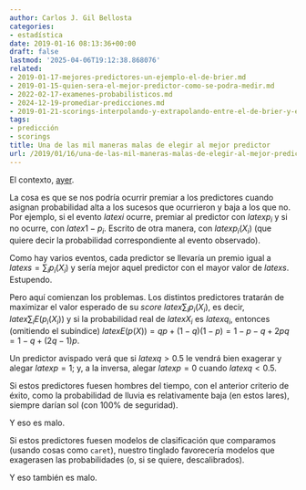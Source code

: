 ```yaml
---
author: Carlos J. Gil Bellosta
categories:
- estadística
date: 2019-01-16 08:13:36+00:00
draft: false
lastmod: '2025-04-06T19:12:38.868076'
related:
- 2019-01-17-mejores-predictores-un-ejemplo-el-de-brier.md
- 2019-01-15-quien-sera-el-mejor-predictor-como-se-podra-medir.md
- 2022-02-17-examenes-probabilisticos.md
- 2024-12-19-promediar-predicciones.md
- 2019-01-21-scorings-interpolando-y-extrapolando-entre-el-de-brier-y-el-lineal.md
tags:
- predicción
- scorings
title: Una de las mil maneras malas de elegir al mejor predictor
url: /2019/01/16/una-de-las-mil-maneras-malas-de-elegir-al-mejor-predictor/
---
```


El contexto, [ayer](https://datanalytics.com/2019/01/15/quien-sera-el-mejor-predictor-como-se-podra-medir/).

La cosa es que se nos podría ocurrir premiar a los predictores cuando asignan probabilidad alta a los sucesos que ocurrieron y baja a los que no. Por ejemplo, si el evento $latex i$ ocurre, premiar al predictor con $latex p_i$ y si no ocurre, con $latex 1 - p_i$. Escrito de otra manera, con $latex p_i(X_i)$ (que quiere decir la probabilidad correspondiente al evento observado).

Como hay varios eventos, cada predictor se llevaría un premio igual a $latex s = \sum_i p_i(X_i)$ y sería mejor aquel predictor con el mayor valor de $latex s$. Estupendo.

Pero aquí comienzan los problemas. Los distintos predictores tratarán de maximizar el valor esperado de su _score_ $latex \sum_i p_i(X_i)$, es decir, $latex \sum_i E(p_i(X_i))$ y si la probabilidad real de $latex X_i$ es $latex q_i$, entonces (omitiendo el subíndice) $latex E(p(X)) = q p + (1-q) (1 - p) = 1 - p - q + 2pq = 1 - q + (2q - 1)p$.

Un predictor avispado verá que si $latex q > 0.5$ le vendrá bien exagerar y alegar $latex p = 1$; y, a la inversa, alegar $latex p=0$ cuando $latex q < 0.5$.

Si  estos predictores fuesen hombres del tiempo, con el anterior criterio de éxito, como la probabilidad de lluvia es relativamente baja (en estos lares), siempre darían sol (con 100% de seguridad).

Y eso es malo.

Si estos predictores fuesen modelos de clasificación que comparamos (usando cosas como `caret`), nuestro tinglado favorecería modelos que exagerasen las probabilidades (o, si se quiere, descalibrados).

Y eso también es malo.